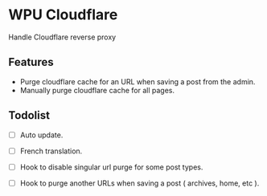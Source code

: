# WPU Cloudflare

Handle Cloudflare reverse proxy

## Features

* Purge cloudflare cache for an URL when saving a post from the admin.
* Manually purge cloudflare cache for all pages.

## Todolist

* [ ] Auto update.
* [ ] French translation.
* [ ] Hook to disable singular url purge for some post types.
* [ ] Hook to purge another URLs when saving a post ( archives, home, etc ).

